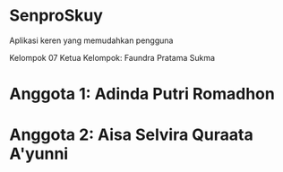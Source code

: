 # SenproSkuy
Aplikasi keren yang memudahkan pengguna

Kelompok 07
Ketua Kelompok: Faundra Pratama Sukma
# Anggota 1: Adinda Putri Romadhon
# Anggota 2: Aisa Selvira Quraata A'yunni

